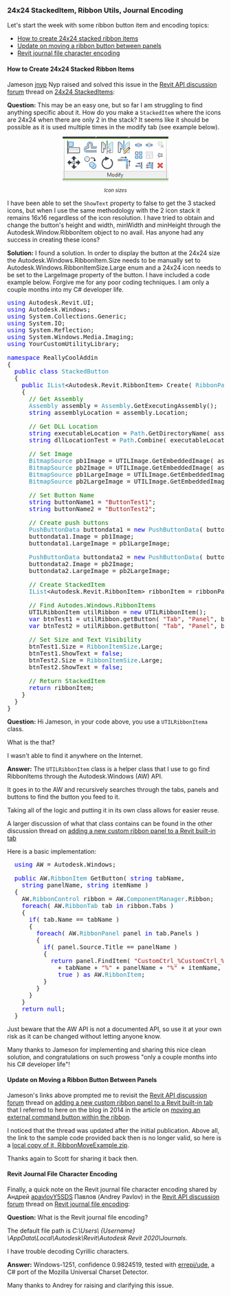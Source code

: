 <head>
<meta http-equiv="Content-Type" content="text/html; charset=utf-8">
<link rel="stylesheet" type="text/css" href="bc.css">
<script src="https://cdn.rawgit.com/google/code-prettify/master/loader/run_prettify.js" type="text/javascript"></script>
<script async src="https://platform.twitter.com/widgets.js" charset="utf-8"></script>
</head>

<!---

- [24x24 StackedItems](https://forums.autodesk.com/t5/revit-api-forum/24x24-stackeditems/m-p/9337695)

- 10549372 [Add a new custom Ribbon Panel to a Revit built-in tab]
  https://forums.autodesk.com/t5/revit-api-forum/add-a-new-custom-ribbon-panel-to-a-revit-built-in-tab/td-p/5538772

- https://forums.autodesk.com/t5/revit-api-forum/revit-journal-file-encoding/m-p/9330501
Андрей Павлов
[apavlovY5SDS](https://forums.autodesk.com/t5/user/viewprofilepage/user-id/7264445)
Revit Journal file encoding
**Question:** What is the Revit journal file encoding?
Default filepath *C:\Users\{Username}\AppData\Local\Autodesk\Revit\Autodesk Revit 2020\Journals*.
I have trouble decoding Cyrillic characters.
**Answer:** Windows-1251, confidence 0.9824519, tested with [errepi/ude](https://github.com/errepi/ude), a C# port of the Mozilla Universal Charset Detector.

twitter:

24x24 StackedItem, ribbon item utils and journal encoding in the #RevitAPI #DynamoBim @AutodeskForge @AutodeskRevit #bim #ForgeDevCon http://bit.ly/24x24ribbonitem

Let's start the week with some ribbon button item and encoding topics
&ndash; How to create 24x24 stacked ribbon items
&ndash; Update on moving a ribbon button between panels
&ndash; Revit journal file character encoding...

linkedin:

#bim #DynamoBim #ForgeDevCon #Revit #API #IFC #SDK #AI #VisualStudio #Autodesk #AEC #adsk

the [Revit API discussion forum](http://forums.autodesk.com/t5/revit-api-forum/bd-p/160) thread

<center>
<img src="img/" alt="" title="" width="100"/>
<p style="font-size: 80%; font-style:italic"></p>
</center>

-->

### 24x24 StackedItem, Ribbon Utils, Journal Encoding

Let's start the week with some ribbon button item and encoding topics:

- [How to create 24x24 stacked ribbon items](#2)
- [Update on moving a ribbon button between panels](#3)
- [Revit journal file character encoding](#4)


#### <a name="2"></a>How to Create 24x24 Stacked Ribbon Items

Jameson [jnyp](https://forums.autodesk.com/t5/user/viewprofilepage/user-id/4918309) Nyp raised and solved this issue in 
the [Revit API discussion forum](http://forums.autodesk.com/t5/revit-api-forum/bd-p/160) thread
on [24x24 StackedItems](https://forums.autodesk.com/t5/revit-api-forum/24x24-stackeditems/m-p/9337695):

**Question:** This may be an easy one, but so far I am struggling to find anything specific about it.
How do you make a `StackedItem` where the icons are 24x24 when there are only 2 in the stack?
It seems like it should be possible as it is used multiple times in the modify tab (see example below).

<center>
<img src="img/icon_sizes.png" alt="Icon sizes" title="Icon sizes" width="246"/>
<p style="font-size: 80%; font-style:italic">Icon sizes</p>
</center>

I have been able to set the `ShowText` property to false to get the 3 stacked icons, but when I use the same methodology with the 2 icon stack it remains 16x16 regardless of the icon resolution.
I have tried to obtain and change the button's height and width, minWidth and minHeight through the Autodesk.Window.RibbonItem object to no avail.
Has anyone had any success in creating these icons?

**Solution:** I found a solution.
In order to display the button at the 24x24 size the Autodesk.Windows.RibbonItem.Size needs to be manually set to Autodesk.Windows.RibbonItemSize.Large enum and a 24x24 icon needs to be set to the LargeImage property of the button.
I have included a code example below.
Forgive me for any poor coding techniques.
I am only a couple months into my C# developer life.
 
<pre class="code">
<span style="color:blue;">using</span>&nbsp;Autodesk.Revit.UI;
<span style="color:blue;">using</span>&nbsp;Autodesk.Windows;
<span style="color:blue;">using</span>&nbsp;System.Collections.Generic;
<span style="color:blue;">using</span>&nbsp;System.IO;
<span style="color:blue;">using</span>&nbsp;System.Reflection;
<span style="color:blue;">using</span>&nbsp;System.Windows.Media.Imaging;
<span style="color:blue;">using</span>&nbsp;YourCustomUtilityLibrary;
 
<span style="color:blue;">namespace</span>&nbsp;ReallyCoolAddin
{
&nbsp;&nbsp;<span style="color:blue;">public</span>&nbsp;<span style="color:blue;">class</span>&nbsp;<span style="color:#2b91af;">StackedButton</span>
&nbsp;&nbsp;{
&nbsp;&nbsp;&nbsp;&nbsp;<span style="color:blue;">public</span>&nbsp;<span style="color:#2b91af;">IList</span>&lt;Autodesk.Revit.RibbonItem&gt;&nbsp;Create(&nbsp;<span style="color:#2b91af;">RibbonPanel</span>&nbsp;ribbonPanel&nbsp;)
&nbsp;&nbsp;&nbsp;&nbsp;{
&nbsp;&nbsp;&nbsp;&nbsp;&nbsp;&nbsp;<span style="color:green;">//&nbsp;Get&nbsp;Assembly</span>
&nbsp;&nbsp;&nbsp;&nbsp;&nbsp;&nbsp;<span style="color:#2b91af;">Assembly</span>&nbsp;assembly&nbsp;=&nbsp;<span style="color:#2b91af;">Assembly</span>.GetExecutingAssembly();
&nbsp;&nbsp;&nbsp;&nbsp;&nbsp;&nbsp;<span style="color:blue;">string</span>&nbsp;assemblyLocation&nbsp;=&nbsp;assembly.Location;
 
&nbsp;&nbsp;&nbsp;&nbsp;&nbsp;&nbsp;<span style="color:green;">//&nbsp;Get&nbsp;DLL&nbsp;Location</span>
&nbsp;&nbsp;&nbsp;&nbsp;&nbsp;&nbsp;<span style="color:blue;">string</span>&nbsp;executableLocation&nbsp;=&nbsp;<span style="color:#2b91af;">Path</span>.GetDirectoryName(&nbsp;assemblyLocation&nbsp;);
&nbsp;&nbsp;&nbsp;&nbsp;&nbsp;&nbsp;<span style="color:blue;">string</span>&nbsp;dllLocationTest&nbsp;=&nbsp;<span style="color:#2b91af;">Path</span>.Combine(&nbsp;executableLocation,&nbsp;<span style="color:#a31515;">&quot;TestDLLName.dll&quot;</span>&nbsp;);
 
&nbsp;&nbsp;&nbsp;&nbsp;&nbsp;&nbsp;<span style="color:green;">//&nbsp;Set&nbsp;Image</span>
&nbsp;&nbsp;&nbsp;&nbsp;&nbsp;&nbsp;<span style="color:#2b91af;">BitmapSource</span>&nbsp;pb1Image&nbsp;=&nbsp;UTILImage.GetEmbeddedImage(&nbsp;assembly,&nbsp;<span style="color:#a31515;">&quot;Resources.16x16_Button1.ico&quot;</span>&nbsp;);
&nbsp;&nbsp;&nbsp;&nbsp;&nbsp;&nbsp;<span style="color:#2b91af;">BitmapSource</span>&nbsp;pb2Image&nbsp;=&nbsp;UTILImage.GetEmbeddedImage(&nbsp;assembly,&nbsp;<span style="color:#a31515;">&quot;Resources.16x16_Button2.ico&quot;</span>&nbsp;);
&nbsp;&nbsp;&nbsp;&nbsp;&nbsp;&nbsp;<span style="color:#2b91af;">BitmapSource</span>&nbsp;pb1LargeImage&nbsp;=&nbsp;UTILImage.GetEmbeddedImage(&nbsp;assembly,&nbsp;<span style="color:#a31515;">&quot;Resources.24x24_Button1.ico&quot;</span>&nbsp;);
&nbsp;&nbsp;&nbsp;&nbsp;&nbsp;&nbsp;<span style="color:#2b91af;">BitmapSource</span>&nbsp;pb2LargeImage&nbsp;=&nbsp;UTILImage.GetEmbeddedImage(&nbsp;assembly,&nbsp;<span style="color:#a31515;">&quot;Resources.24x24_Button2.ico&quot;</span>&nbsp;);
 
&nbsp;&nbsp;&nbsp;&nbsp;&nbsp;&nbsp;<span style="color:green;">//&nbsp;Set&nbsp;Button&nbsp;Name</span>
&nbsp;&nbsp;&nbsp;&nbsp;&nbsp;&nbsp;<span style="color:blue;">string</span>&nbsp;buttonName1&nbsp;=&nbsp;<span style="color:#a31515;">&quot;ButtonTest1&quot;</span>;
&nbsp;&nbsp;&nbsp;&nbsp;&nbsp;&nbsp;<span style="color:blue;">string</span>&nbsp;buttonName2&nbsp;=&nbsp;<span style="color:#a31515;">&quot;ButtonTest2&quot;</span>;
 
&nbsp;&nbsp;&nbsp;&nbsp;&nbsp;&nbsp;<span style="color:green;">//&nbsp;Create&nbsp;push&nbsp;buttons</span>
&nbsp;&nbsp;&nbsp;&nbsp;&nbsp;&nbsp;<span style="color:#2b91af;">PushButtonData</span>&nbsp;buttondata1&nbsp;=&nbsp;<span style="color:blue;">new</span>&nbsp;<span style="color:#2b91af;">PushButtonData</span>(&nbsp;buttonName1,&nbsp;buttonTextTest,&nbsp;dllLocationTest,&nbsp;<span style="color:#a31515;">&quot;Command1&quot;</span>&nbsp;);
&nbsp;&nbsp;&nbsp;&nbsp;&nbsp;&nbsp;buttondata1.Image&nbsp;=&nbsp;pb1Image;
&nbsp;&nbsp;&nbsp;&nbsp;&nbsp;&nbsp;buttondata1.LargeImage&nbsp;=&nbsp;pb1LargeImage;
 
&nbsp;&nbsp;&nbsp;&nbsp;&nbsp;&nbsp;<span style="color:#2b91af;">PushButtonData</span>&nbsp;buttondata2&nbsp;=&nbsp;<span style="color:blue;">new</span>&nbsp;<span style="color:#2b91af;">PushButtonData</span>(&nbsp;buttonName2,&nbsp;buttonTextTest,&nbsp;dllLocationTest,&nbsp;<span style="color:#a31515;">&quot;Command2&quot;</span>&nbsp;);
&nbsp;&nbsp;&nbsp;&nbsp;&nbsp;&nbsp;buttondata2.Image&nbsp;=&nbsp;pb2Image;
&nbsp;&nbsp;&nbsp;&nbsp;&nbsp;&nbsp;buttondata2.LargeImage&nbsp;=&nbsp;pb2LargeImage;
 
&nbsp;&nbsp;&nbsp;&nbsp;&nbsp;&nbsp;<span style="color:green;">//&nbsp;Create&nbsp;StackedItem</span>
&nbsp;&nbsp;&nbsp;&nbsp;&nbsp;&nbsp;<span style="color:#2b91af;">IList</span>&lt;Autodesk.Revit.RibbonItem&gt;&nbsp;ribbonItem&nbsp;=&nbsp;ribbonPanel.AddStackedItems(&nbsp;buttondata1,&nbsp;buttondata2&nbsp;);
 
&nbsp;&nbsp;&nbsp;&nbsp;&nbsp;&nbsp;<span style="color:green;">//&nbsp;Find&nbsp;Autodes.Windows.RibbonItems</span>
&nbsp;&nbsp;&nbsp;&nbsp;&nbsp;&nbsp;UTILRibbonItem&nbsp;utilRibbon&nbsp;=&nbsp;<span style="color:blue;">new</span>&nbsp;UTILRibbonItem();
&nbsp;&nbsp;&nbsp;&nbsp;&nbsp;&nbsp;<span style="color:blue;">var</span>&nbsp;btnTest1&nbsp;=&nbsp;utilRibbon.getButton(&nbsp;<span style="color:#a31515;">&quot;Tab&quot;</span>,&nbsp;<span style="color:#a31515;">&quot;Panel&quot;</span>,&nbsp;buttonName1&nbsp;);
&nbsp;&nbsp;&nbsp;&nbsp;&nbsp;&nbsp;<span style="color:blue;">var</span>&nbsp;btnTest2&nbsp;=&nbsp;utilRibbon.getButton(&nbsp;<span style="color:#a31515;">&quot;Tab&quot;</span>,&nbsp;<span style="color:#a31515;">&quot;Panel&quot;</span>,&nbsp;buttonName2&nbsp;);
 
&nbsp;&nbsp;&nbsp;&nbsp;&nbsp;&nbsp;<span style="color:green;">//&nbsp;Set&nbsp;Size&nbsp;and&nbsp;Text&nbsp;Visibility</span>
&nbsp;&nbsp;&nbsp;&nbsp;&nbsp;&nbsp;btnTest1.Size&nbsp;=&nbsp;<span style="color:#2b91af;">RibbonItemSize</span>.Large;
&nbsp;&nbsp;&nbsp;&nbsp;&nbsp;&nbsp;btnTest1.ShowText&nbsp;=&nbsp;<span style="color:blue;">false</span>;
&nbsp;&nbsp;&nbsp;&nbsp;&nbsp;&nbsp;btnTest2.Size&nbsp;=&nbsp;<span style="color:#2b91af;">RibbonItemSize</span>.Large;
&nbsp;&nbsp;&nbsp;&nbsp;&nbsp;&nbsp;btnTest2.ShowText&nbsp;=&nbsp;<span style="color:blue;">false</span>;
 
&nbsp;&nbsp;&nbsp;&nbsp;&nbsp;&nbsp;<span style="color:green;">//&nbsp;Return&nbsp;StackedItem</span>
&nbsp;&nbsp;&nbsp;&nbsp;&nbsp;&nbsp;<span style="color:blue;">return</span>&nbsp;ribbonItem;
&nbsp;&nbsp;&nbsp;&nbsp;}
&nbsp;&nbsp;}
}
</pre>

**Question:** Hi Jameson, in your code above, you use a `UTILRibbonItema` class.

What is the that?

I wasn't able to find it anywhere on the Internet.

**Answer:** The `UTILRibbonItem` class is a helper class that I use to go find RibbonItems through the Autodesk.Windows (AW) API.

It goes in to the AW and recursively searches through the tabs, panels and buttons to find the button you feed to it.

Taking all of the logic and putting it in its own class allows for easier reuse.

A larger discussion of what that class contains can be found in the other discussion thread
on [adding a new custom ribbon panel to a Revit built-in tab](https://forums.autodesk.com/t5/revit-api-forum/add-a-new-custom-ribbon-panel-to-a-revit-built-in-tab/td-p/5538772)

Here is a basic implementation:

<pre class="code">
  <span style="color:blue;">using</span>&nbsp;AW&nbsp;=&nbsp;Autodesk.Windows;
   
  <span style="color:blue;">public</span>&nbsp;AW.<span style="color:#2b91af;">RibbonItem</span>&nbsp;GetButton(&nbsp;<span style="color:blue;">string</span>&nbsp;tabName,&nbsp;
  &nbsp;&nbsp;<span style="color:blue;">string</span>&nbsp;panelName,&nbsp;<span style="color:blue;">string</span>&nbsp;itemName&nbsp;)
  {
  &nbsp;&nbsp;AW.<span style="color:#2b91af;">RibbonControl</span>&nbsp;ribbon&nbsp;=&nbsp;AW.<span style="color:#2b91af;">ComponentManager</span>.Ribbon;
  &nbsp;&nbsp;<span style="color:blue;">foreach</span>(&nbsp;AW.<span style="color:#2b91af;">RibbonTab</span>&nbsp;tab&nbsp;<span style="color:blue;">in</span>&nbsp;ribbon.Tabs&nbsp;)
  &nbsp;&nbsp;{
  &nbsp;&nbsp;&nbsp;&nbsp;<span style="color:blue;">if</span>(&nbsp;tab.Name&nbsp;==&nbsp;tabName&nbsp;)
  &nbsp;&nbsp;&nbsp;&nbsp;{
  &nbsp;&nbsp;&nbsp;&nbsp;&nbsp;&nbsp;<span style="color:blue;">foreach</span>(&nbsp;AW.<span style="color:#2b91af;">RibbonPanel</span>&nbsp;panel&nbsp;<span style="color:blue;">in</span>&nbsp;tab.Panels&nbsp;)
  &nbsp;&nbsp;&nbsp;&nbsp;&nbsp;&nbsp;{
  &nbsp;&nbsp;&nbsp;&nbsp;&nbsp;&nbsp;&nbsp;&nbsp;<span style="color:blue;">if</span>(&nbsp;panel.Source.Title&nbsp;==&nbsp;panelName&nbsp;)
  &nbsp;&nbsp;&nbsp;&nbsp;&nbsp;&nbsp;&nbsp;&nbsp;{
  &nbsp;&nbsp;&nbsp;&nbsp;&nbsp;&nbsp;&nbsp;&nbsp;&nbsp;&nbsp;<span style="color:blue;">return</span>&nbsp;panel.FindItem(&nbsp;<span style="color:#a31515;">&quot;CustomCtrl_%CustomCtrl_%&quot;</span>&nbsp;
  &nbsp;&nbsp;&nbsp;&nbsp;&nbsp;&nbsp;&nbsp;&nbsp;&nbsp;&nbsp;&nbsp;&nbsp;+&nbsp;tabName&nbsp;+&nbsp;<span style="color:#a31515;">&quot;%&quot;</span>&nbsp;+&nbsp;panelName&nbsp;+&nbsp;<span style="color:#a31515;">&quot;%&quot;</span>&nbsp;+&nbsp;itemName,&nbsp;
  &nbsp;&nbsp;&nbsp;&nbsp;&nbsp;&nbsp;&nbsp;&nbsp;&nbsp;&nbsp;&nbsp;&nbsp;<span style="color:blue;">true</span>&nbsp;)&nbsp;<span style="color:blue;">as</span>&nbsp;AW.<span style="color:#2b91af;">RibbonItem</span>;
  &nbsp;&nbsp;&nbsp;&nbsp;&nbsp;&nbsp;&nbsp;&nbsp;}
  &nbsp;&nbsp;&nbsp;&nbsp;&nbsp;&nbsp;}
  &nbsp;&nbsp;&nbsp;&nbsp;}
  &nbsp;&nbsp;}
  &nbsp;&nbsp;<span style="color:blue;">return</span>&nbsp;<span style="color:blue;">null</span>;
  }
</pre>

Just beware that the AW API is not a documented API, so use it at your own risk as it can be changed without letting anyone know.

Many thanks to Jameson for implementing and sharing this nice clean solution, and congratulations on such prowess "only a couple months into his C# developer life"!

#### <a name="3"></a>Update on Moving a Ribbon Button Between Panels

Jameson's links above prompted me to revisit 
the [Revit API discussion forum](http://forums.autodesk.com/t5/revit-api-forum/bd-p/160) thread
on [adding a new custom ribbon panel to a Revit built-in tab](https://forums.autodesk.com/t5/revit-api-forum/add-a-new-custom-ribbon-panel-to-a-revit-built-in-tab/td-p/5538772) 
that I referred to here on the blog in 2014 in the article
on [moving an external command button within the ribbon](https://thebuildingcoder.typepad.com/blog/2014/07/moving-an-external-command-button-within-the-ribbon.html).

I noticed that the thread was updated after the initial publication.
Above all, the link to the sample code provided back then is no longer valid, so here is
a [local copy of it, RibbonMoveExample.zip](zip/RibbonMoveExample.zip).

Thanks again to Scott for sharing it back then.

#### <a name="4"></a>Revit Journal File Character Encoding

Finally, a quick note on the Revit journal file character encoding shared
by Андрей [apavlovY5SDS](https://forums.autodesk.com/t5/user/viewprofilepage/user-id/7264445) Павлов (Andrey Pavlov) in
the [Revit API discussion forum](http://forums.autodesk.com/t5/revit-api-forum/bd-p/160) thread
on [Revit journal file encoding](https://forums.autodesk.com/t5/revit-api-forum/revit-journal-file-encoding/m-p/9330501):

**Question:** What is the Revit journal file encoding?

The default file path is *C:\Users\ {Username} \AppData\Local\Autodesk\Revit\Autodesk Revit 2020\Journals*.

I have trouble decoding Cyrillic characters.

**Answer:** Windows-1251, confidence 0.9824519, tested
with [errepi/ude](https://github.com/errepi/ude),
a C# port of the Mozilla Universal Charset Detector.

Many thanks to Andrey for raising and clarifying this issue.

<!---

#### <a name="5"></a>Adjusting versus Recreating Wall Location Curve

Harald Schmidt pointed out an interesting aspect and important enhancement to the old discussion of how
to [edit wall length](https://thebuildingcoder.typepad.com/blog/2010/08/edit-wall-length.html) in
his [Revit API discussion forum](http://forums.autodesk.com/t5/revit-api-forum/bd-p/160) thread
on [adjusting Wall.LocationCurve.Curve results in unexpected behaviour](https://forums.autodesk.com/t5/revit-api-forum/adjusting-wall-locationcurve-curve-results-in-unexpected/m-p/9328145):

**Question:** My add-in adjusts walls lines slightly (moves and rotates them a bit, and also slightly adjusts their length).

Using `wall.Location.Move` and `wall.Location.Rotate` enables adjusting the location and rotation of the walls, but not their length.

So, we decided to follow the approach suggested 10 years ago by The Building Coder to [
to [edit wall length](https://thebuildingcoder.typepad.com/blog/2010/08/edit-wall-length.html) by
creating a completely new wall location line from scratch like this:

<pre class="code">
  // get the current wall location
  LocationCurve wallLocation = myWall.Location 
    as LocationCurve;
 
  // get the points
  XYZ pt1 = wallLocation.Curve.get_EndPoint( 0 );
  XYZ pt2 = wallLocation.Curve.get_EndPoint( 1 );
 
  // change one point, e.g. move 1000 mm on X axis
 
  pt2 = pt2.Add( new XYZ( 0.01 ), 0, 0 ) );
 
  // create a new LineBound
  Line newWallLine = app.Create.NewLineBound( 
    pt1, pt2 );
 
  // update the wall curve
  wallLocation.Curve = newWallLine;
</pre>

This works fine for single walls, but fails in many cases where the wall has hosted elements like windows, and even in complex scenarios with multiple walls.

Note: the movement is always less than about some mm!

To show you what I mean, I wrote a short macro embedded in the RVT attached.

The macro `LocationLineReset` just moves the wall inside the RVT by approx. 3 mm using the method suggested by The Building Coder:

<center>
<img src="img/adjust_wall_locationcurve_curve_macros.png" alt="Adjust wall LocationCurve curve macros" title="Adjust wall LocationCurve curve macros" width="600"/> 1104
</center>

The result is the following:

<center>
<img src="img/adjust_wall_locationcurve_curve_error.png" alt="Adjust wall LocationCurve curve error" title="Adjust wall LocationCurve curve error" width="600"/> 840
</center>

This seem like an unexpected behavior.
The window is now located outside the wall, although the wall has moved only about 3mm.
Is this a bug?

If I use the second macro `ShiftWall`, which just calls `wall.LocationCurve.Move` to create an equivalent translation comparable to the former marco, the result is fine.

Is there any method to adjust the length of the wall except resetting the `wall.LocationCurve.Curve` by creating a new curve using `Line.CreateBound`? That would solve our issue as well.

**Answer:** Thank you for your interesting observation and careful analysis.

I looked at your macros and can reproduce what you say.

Besides the macro you list, `LocationLineReset`, there is another one that slightly moves the existing location line instead of creating a new one, `ShiftWall`.

That latter macro completes successfully:

<pre class="code">
  public void LocationLineReset()
  {
    doc = this.Application.ActiveUIDocument.Document;
    Wall wall = doc.GetElement( new ElementId( 305891 ) ) as Wall;
    TransactionStatus status;
    using ( Transaction trans = new Transaction( doc, "bla" ) )
    {
      trans.Start();
      LocationCurve locationCurve = wall.Location as LocationCurve;
      Line wallLine = locationCurve.Curve as Line;
      
      XYZ startPoint = wallLine.GetEndPoint(0);
      XYZ endPoint = wallLine.GetEndPoint(1);

      XYZ minimalMoveVector = new XYZ( 0.01 /* =~ 3mm*/, 0.01, 0.0);
      startPoint += minimalMoveVector;
      endPoint += minimalMoveVector;
      
      locationCurve.Curve = Line.CreateBound( startPoint, endPoint );
      status = trans.Commit();
    }
    
    if( status != TransactionStatus.Committed ) 
      MessageBox.Show( "Commit failed" );
  }
  
  public void ShiftWall()
  {
    doc = this.Application.ActiveUIDocument.Document;
    Wall wall = doc.GetElement( new ElementId( 305891 ) ) as Wall;
    TransactionStatus status;
    bool bSuccess = false;
    using ( Transaction trans = new Transaction( doc, "bla" ) )
    {
      trans.Start();

      XYZ minimalMoveVector = new XYZ( 0.01 /* =~ 3mm*/, 0.01, 0.0);				
      bSuccess = wall.Location.Move( minimalMoveVector );
      
      status = trans.Commit();
    }
    
    if( status == TransactionStatus.Committed && bSuccess) 
      MessageBox.Show( "Shift succeeded" );
  }
</pre>

I would assume that during the process of resetting the wall location line from scratch, the window position gets completely lost.

When you simply perform a small adjustment to the existing location line, the window position is retained and adjusted accordingly.

Therefore, I would suggest using the latter approach whenever possible.

You could even make use of the latter approach in several steps, adjust first one and then the other location line endpoint.

I hope this enables you to handle all required situations.


SetEndPoint method


  public void ShortenWall()
  {
    Document doc = this.Application.ActiveUIDocument.Document;
    Wall wall = doc.GetElement( new ElementId( 305891 ) ) as Wall;
    TransactionStatus status;
    using ( Transaction trans = new Transaction( doc ) )
    {
      trans.Start( "Shorten Wall");
      
      LocationCurve lc = wall.Location as LocationCurve;
      Line ll = lc.Curve as Line;
      
      double pstart = ll.GetEndParameter(0);
      double pend = ll.GetEndParameter(1);
      double pdelta = 0.05 * (pend - pstart);
      
      lc.Curve.MakeBound(pstart + pdelta, pend - pdelta); // no observable change to wall
      
      (wall.Location as LocationCurve).Curve.MakeUnbound();
      
      (wall.Location as LocationCurve).Curve.MakeBound( // no observable change to wall
        pstart + pdelta, pend - pdelta);
  
      status = trans.Commit();
    }
    
    if( status == TransactionStatus.Committed) 
      MessageBox.Show( "Shorten Wall succeeded" );
  }
  
--->
